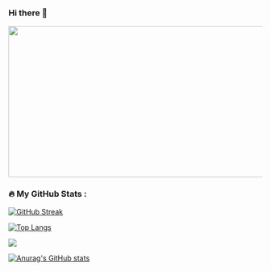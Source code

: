 ### Hi there 👋

<!--
**GaurKS/GaurKS** is a ✨ _special_ ✨ repository because its `README.md` (this file) appears on your GitHub profile.

Here are some ideas to get you started:

- 🔭 I’m currently working on ...
- 🌱 I’m currently learning ...
- 👯 I’m looking to collaborate on ...
- 🤔 I’m looking for help with ...
- 💬 Ask me about ...
- 📫 How to reach me: ...
- 😄 Pronouns: ...
- ⚡ Fun fact: ...
-->

<div align="center">
  <img src="https://media.giphy.com/media/dWesBcTLavkZuG35MI/giphy.gif" width="600" height="300"/>
</div>

### :fire: My GitHub Stats :
[![GitHub Streak](http://github-readme-streak-stats.herokuapp.com?user=GaurKS&theme=highcontrast&hide_border=true&date_format=M%20j%5B%2C%20Y%5D)](https://git.io/streak-stats)

[![Top Langs](https://github-readme-stats.vercel.app/api/top-langs/?username=GaurKS&layout=compact&theme=vision-friendly-dark)](https://github.com/anuraghazra/github-readme-stats)

![](https://visitor-badge.laobi.icu/badge?page_id=CharalambosIoannou.CharalambosIoannou)

[![Anurag's GitHub stats](https://github-readme-stats.vercel.app/api?username=GaurKS)](https://github.com/anuraghazra/github-readme-stats)
